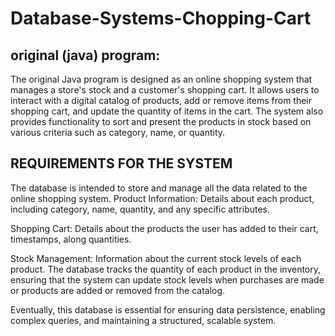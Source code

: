 # Database-Systems-Chopping-Cart

## original (java) program:
The original Java program is designed as an online shopping system that manages a store's stock and a customer's shopping cart. It allows users to interact with a digital catalog of products, add or remove items from their shopping cart, and update the quantity of items in the cart. The system also provides functionality to sort and present the products in stock based on various criteria such as category, name, or quantity.

## REQUIREMENTS FOR THE SYSTEM
The database is intended to store and manage all the data related to the online shopping system. 
Product Information: Details about each product, including category, name, quantity, and any specific attributes.

Shopping Cart: Details about the products the user has added to their cart, timestamps, along quantities.

Stock Management: Information about the current stock levels of each product. The database tracks the quantity of each product in the inventory, ensuring that the system can update stock levels when purchases are made or products are added or removed from the catalog.

Eventually, this database is essential for ensuring data persistence, enabling complex queries, and maintaining a structured, scalable system.
